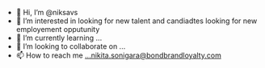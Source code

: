 - 👋 Hi, I’m @niksavs
- 👀 I’m interested in looking for new talent and candiadtes looking for new employement opputunity
- 🌱 I’m currently learning ...
- 💞️ I’m looking to collaborate on ...
- 📫 How to reach me ...nikita.sonigara@bondbrandloyalty.com

<!---
niksavs/niksavs is a ✨ special ✨ repository because its `README.md` (this file) appears on your GitHub profile.
You can click the Preview link to take a look at your changes.
--->
